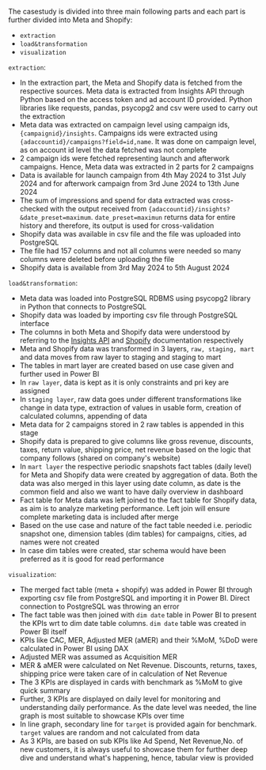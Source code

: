 The casestudy is divided into three main following parts and each part is further divided into Meta and Shopify:

* ```extraction```
* ```load&transformation```
* ```visualization```

```extraction```: 
* In the extraction part, the Meta and Shopify data is fetched from the respective sources. Meta data is extracted from Insights API through Python based on the access token and ad account ID provided. Python libraries like requests, pandas, psycopg2 and csv were used to carry out the extraction
* Meta data was extracted on campaign level using campaign ids, ```{campaignid}/insights```. Campaigns ids were extracted using ```{adaccountid}/campaigns?field=id,name```. It was done on campaign level, as on account id level the data fetched was not complete
* 2 campaign ids were fetched representing launch and afterwork campaigns. Hence, Meta data was extracted in 2 parts for 2 campaigns
* Data is available for launch campaign from 4th May 2024 to 31st July 2024 and for afterwork campaign from 3rd June 2024 to 13th June 2024
* The sum of impressions and spend for data extracted was cross-checked with the output received from ```{adaccountid}/insights?&date_preset=maximum```. ```date_preset=maximun``` returns data for entire history and therefore, its output is used for cross-validation
* Shopify data was available in csv file and the file was uploaded into PostgreSQL
* The file had 157 columns and not all columns were needed so many columns were deleted before uploading the file
* Shopify data is available from 3rd May 2024 to 5th August 2024


```load&transformation```: 
* Meta data was loaded into PostgreSQL RDBMS using psycopg2 library in Python that connects to PostgreSQL
* Shopify data was loaded by importing csv file through PostgreSQL interface
* The columns in both Meta and Shopify data were understood by referring to the [Insights API](https://developers.facebook.com/docs/marketing-api/reference/ad-account/insights) and [Shopify](https://help.shopify.com/en/manual/fulfillment/managing-orders/exporting-orders) documentation respectively 
* Meta and Shopify data was transformed in 3 layers, ```raw, staging, mart``` and data moves from raw layer to staging and staging to mart
* The tables in mart layer are created based on use case given and further used in Power BI
* In ```raw layer```, data is kept as it is only constraints and pri key are assigned
* In ```staging layer```, raw data goes under different transformations like change in data type, extraction of values in usable form, creation of calculated columns, appending of data
*  Meta data for 2 campaigns stored in 2 raw tables is appended in this stage
*  Shopify data is prepared to give columns like gross revenue, discounts, taxes, return value, shipping price, net revenue based on the logic that company follows (shared on company's website)
* In ```mart layer``` the respective periodic snapshots fact tables (daily level) for Meta and Shopify data were created by aggregation of data. Both the data was also merged in this layer using date column, as date is the common field and also we want to have daily overview in dashboard
* Fact table for Meta data was left joined to the fact table for Shopify data, as aim is to analyze marketing performance. Left join will ensure complete marketing data is included after merge
* Based on the use case and nature of the fact table needed i.e. periodic snapshot one, dimension tables (dim tables) for campaigns, cities, ad names were not created
* In case dim tables were created, star schema would have been preferred as it is good for read performance


```visualization```:
* The merged fact table (meta + shopify) was added in Power BI through exporting csv file from PostgreSQL and importing it in Power BI. Direct connection to PostgreSQL was throwing an error
* The fact table was then joined with ```dim date``` table in Power BI to present the KPIs wrt to dim date table columns. ```dim date``` table was created in Power BI itself
* KPIs like CAC, MER, Adjusted MER (aMER) and their %MoM, %DoD were calculated in Power BI using DAX
* Adjusted MER was assumed as Acquisition MER
* MER & aMER were calculated on Net Revenue. Discounts, returns, taxes, shipping price were taken care of in calculation of Net Revenue
* The 3 KPIs are displayed in cards with benchmark as %MoM to give quick summary
* Further, 3 KPIs are displayed on daily level for monitoring and understanding daily performance. As the date level was needed, the line graph is most suitable to showcase KPIs over time
* In line graph, secondary line for ```target``` is provided again for benchmark. ```target``` values are random and not calculated from data
* As 3 KPIs, are based on sub KPIs like Ad Spend, Net Revenue,No. of new customers, it is always useful to showcase them for further deep dive and understand what's happening, hence, tabular view is provided 
